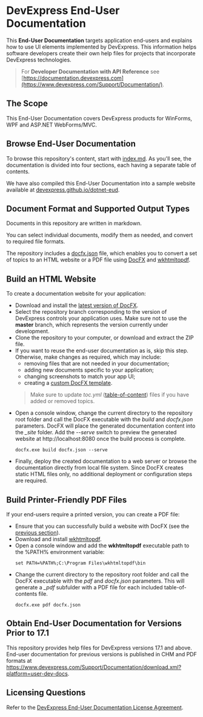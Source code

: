 # DevExpress End-User Documentation

This **End-User Documentation** targets application end-users and explains how to use UI elements implemented by DevExpress. This information helps software developers create their own help files for projects that incorporate DevExpress technologies.

> For **Developer Documentation with API Reference** see [https://documentation.devexpress.com](https://www.devexpress.com/Support/Documentation/).

## The Scope
This End-User Documentation covers DevExpress products for WinForms, WPF and ASP.NET WebForms/MVC. 

## Browse End-User Documentation
To browse this repository's content, start with [index.md](index.md). As you'll see, the documentation is divided into four sections, each having a separate table of contents. 

We have also compiled this End-User Documentation into a sample website available at [devexpress.github.io/dotnet-eud](https://devexpress.github.io/dotnet-eud/).

## Document Format and Supported Output Types
Documents in this repository are written in markdown. 

You can select individual documents, modify them as needed, and convert to required file formats.

The repository includes a [docfx.json](docfx.json) file, which enables you to convert a set of topics to an HTML website or a PDF file using [DocFX](https://dotnet.github.io/docfx/) and [wkhtmltopdf](https://github.com/wkhtmltopdf/wkhtmltopdf).   

## Build an HTML Website
To create a documentation website for your application:

- Download and install the [latest version of DocFX](https://github.com/dotnet/docfx/releases). 
- Select the repository branch corresponding to the version of DevExpress controls your application uses. Make sure not to use the  **master** branch, which represents the version currently under development.
- Clone the repository to your computer, or download and extract the ZIP file.
- If you want to reuse the end-user documentation as is, skip this step. Otherwise, make changes as required, which may include:
  - removing files that are not needed in your documentation;
  - adding new documents specific to your application;
  - changing screenshots to match your app UI;
  - creating a [custom DocFX template](https://dotnet.github.io/docfx/tutorial/howto_create_custom_template.html).
  > Make sure to update *toc.yml* ([table-of-content](https://dotnet.github.io/docfx/tutorial/intro_toc.html)) files if you have added or removed topics.
- Open a console window, change the current directory to the repository root folder and call the DocFX executable with the *build* and *docfx.json* parameters. DocFX will place the generated documentation content into the *\_site* folder. Add the *--serve* switch to preview the generated website at http://localhost:8080 once the build process is complete. 
    ```
    docfx.exe build docfx.json --serve
    ```
- Finally, deploy the created documentation to a web server or browse the documentation directly from local file system. Since DocFX creates static HTML files only, no additional deployment or configuration steps are required.

## Build Printer-Friendly PDF Files
If your end-users require a printed version, you can create a PDF file:
- Ensure that you can successfully build a website with DocFX (see the [previous section](#build-your-own-documentation-website)).
- Download and install [wkhtmltopdf](https://github.com/wkhtmltopdf/wkhtmltopdf).
- Open a console window and add the **wkhtmltopdf** executable path to the %PATH% environment variable:
    ```
    set PATH=%PATH%;C:\Program Files\wkhtmltopdf\bin
    ```
- Change the current directory to the repository root folder and call the DocFX executable with the *pdf* and *docfx.json* parameters. This will generate a *_pdf* subfulder with a PDF file for each included table-of-contents file.
    ```
    docfx.exe pdf docfx.json
    ```

## Obtain End-User Documentation for Versions Prior to 17.1
This repository provides help files for DevExpress versions 17.1 and above. End-user documentation for previous versions is published in CHM and PDF formats at https://www.devexpress.com/Support/Documentation/download.xml?platform=user-dev-docs.

## Licensing Questions
Refer to the [DevExpress End-User Documentation License Agreement](LICENSE.md).
